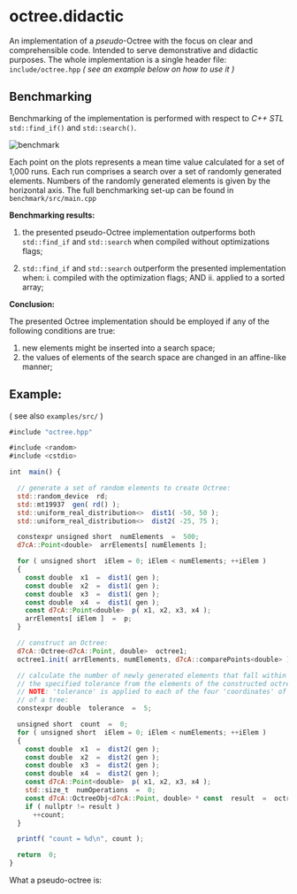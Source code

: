 # octree.didactic

An implementation of a *pseudo*-Octree
with the focus on clear and comprehensible code.
Intended to serve demonstrative and didactic purposes.
The whole implementation is a single header file: `include/octree.hpp`
*( see an example below on how to use it )*

## Benchmarking

Benchmarking of the implementation is performed
with respect to *C++ STL* `std::find_if()` and `std::search()`.

![benchmark](https://github.com/uriheep/octree.didactic/tree/dev/benchmark/benchmark.png)

Each point on the plots represents a mean time value calculated for a set of
1,000 runs. Each run comprises a search over a set of randomly generated
elements. Numbers of the randomly generated elements is given by the horizontal axis.
The full benchmarking set-up can be found in `benchmark/src/main.cpp`

**Benchmarking results:**

1. the presented pseudo-Octree implementation outperforms
   both `std::find_if` and `std::search`
   when compiled without optimizations flags;

2. `std::find_if` and `std::search` outperform
   the presented implementation when:
   i. compiled with the optimization flags;
   AND
   ii. applied to a sorted array;

**Conclusion:**

The presented Octree implementation should be employed if
any of the following conditions are true:

1. new elements might be inserted into a search space;
2. the values of elements of the search space are changed in an affine-like manner;


## Example:

( see also `examples/src/` )

```javascript
#include "octree.hpp"

#include <random>
#include <cstdio>

int  main() {

  // generate a set of random elements to create Octree:
  std::random_device  rd;
  std::mt19937  gen( rd() );
  std::uniform_real_distribution<>  dist1( -50, 50 );
  std::uniform_real_distribution<>  dist2( -25, 75 );

  constexpr unsigned short  numElements  =  500;
  d7cA::Point<double>  arrElements[ numElements ];

  for ( unsigned short  iElem = 0; iElem < numElements; ++iElem )
  {
    const double  x1  =  dist1( gen );
    const double  x2  =  dist1( gen );
    const double  x3  =  dist1( gen );
    const double  x4  =  dist1( gen );
    const d7cA::Point<double>  p( x1, x2, x3, x4 );
    arrElements[ iElem ]  =  p;
  }

  // construct an Octree:
  d7cA::Octree<d7cA::Point, double>  octree1;
  octree1.init( arrElements, numElements, d7cA::comparePoints<double> );

  // calculate the number of newly generated elements that fall within
  // the specified tolerance from the elements of the constructed octree1:
  // NOTE: 'tolerance' is applied to each of the four 'coordinates' of an element
  // of a tree:
  constexpr double  tolerance  =  5;

  unsigned short  count  =  0;
  for ( unsigned short  iElem = 0; iElem < numElements; ++iElem )
  {
    const double  x1  =  dist2( gen );
    const double  x2  =  dist2( gen );
    const double  x3  =  dist2( gen );
    const double  x4  =  dist2( gen );
    const d7cA::Point<double>  p( x1, x2, x3, x4 );
    std::size_t  numOperations  =  0;
    const d7cA::OctreeObj<d7cA::Point, double> * const  result  =  octree1.find( p, numOperations, tolerance );
    if ( nullptr != result )
      ++count;
  }

  printf( "count = %d\n", count );

  return  0;
}
```

What a pseudo-octree is:

